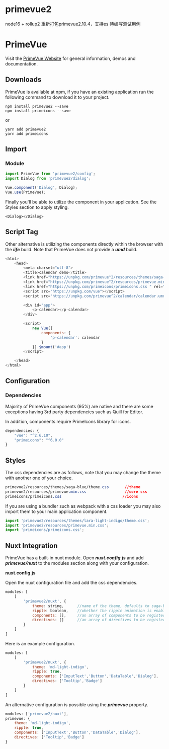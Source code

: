 # primevue2
  node16 + rollup2 重新打包primevue2.10.4，支持es
  待编写测试用例

# PrimeVue

Visit the [PrimeVue Website](https://www.primefaces.org/primevue-v2/#/) for general information, demos and documentation.

## Downloads

PrimeVue is available at npm, if you have an existing application run the following command to download it to your project.

````
npm install primevue2 --save
npm install primeicons --save
````

or

```
yarn add primevue2
yarn add primeicons
```

## Import

### Module

```javascript
import PrimeVue from 'primevue2/config';
import Dialog from 'primevue2/dialog';

Vue.component('Dialog', Dialog);
Vue.use(PrimeVue);
```

Finally you'll be able to utilize the component in your application. See the Styles section to apply styling.

```vue
<Dialog></Dialog>
```

## Script Tag

Other alternative is utilizing the components directly within the browser with the ***iife*** build. Note that PrimeVue does not provide a ***umd*** build.

```javascript
<html>
    <head>
        <meta charset="utf-8">
        <title>calendar demo</title>
        <link href="https://unpkg.com/primevue^2/resources/themes/saga-blue/theme.css " rel="stylesheet">
        <link href="https://unpkg.com/primevue^2/resources/primevue.min.css " rel="stylesheet">
        <link href="https://unpkg.com/primeicons/primeicons.css " rel="stylesheet">
        <script src="https://unpkg.com/vue"></script>
        <script src="https://unpkg.com/primevue^2/calendar/calendar.umd.min.js"></script>

        <div id="app">
            <p-calendar></p-calendar>
        </div>

        <script>
            new Vue({
                components: {
                    'p-calendar': calendar
                }
            }).$mount('#app')
        </script>

    </head>
</html>
```

## Configuration

### Dependencies

Majority of PrimeVue components (95%) are native and there are some exceptions having 3rd party dependencies such as Quill for Editor.

In addition, components require PrimeIcons library for icons.

```javascript
dependencies: {
    "vue": "^2.6.10",
    "primeicons": "^6.0.0"
}
```

## Styles

The css dependencies are as follows, note that you may change the theme with another one of your choice.

```css
primevue2/resources/themes/saga-blue/theme.css       //theme
primevue2/resources/primevue.min.css                 //core css
primeicons/primeicons.css                           //icons
```

If you are using a bundler such as webpack with a css loader you may also import them to your main application component.

```javascript
import 'primevue2/resources/themes/lara-light-indigo/theme.css';
import 'primevue2/resources/primevue.min.css';
import 'primeicons/primeicons.css';
```

## Nuxt Integration

PrimeVue has a built-in nuxt module. Open ***nuxt.config.js*** and add ***primevue/nuxt*** to the modules section along with your configuration.

**nuxt.config.js**

Open the nuxt configuration file and add the css dependencies.

```javascript
modules: [
    [
        'primevue2/nuxt', {
            theme: string,      //name of the theme, defaults to saga-blue
            ripple: boolean,    //whether the ripple animation is enabled, defaults to false
            components: [],     //an array of components to be registered
            directives: []      //an array of directives to be registered
        }
    ]
]
```

Here is an example configuration.

```javascript
modules: [
    [
        'primevue2/nuxt', {
            theme: 'md-light-indigo',
            ripple: true,
            components: ['InputText','Button','DataTable','Dialog'],
            directives: ['Tooltip','Badge']
        }
    ]
]
```

An alternative configuration is possible using the ***primevue*** property.

```javascript
modules: ['primevue2/nuxt'],
primevue: {
    theme: 'md-light-indigo',
    ripple: true,
    components: ['InputText','Button','DataTable','Dialog'],
    directives: ['Tooltip','Badge']
}
```
